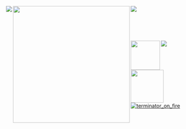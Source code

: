 <a href="https://github.com/AndreiMoraru123/ObjectDetection">
  <img align="left" src="https://github-readme-stats-git-masterrstaa-rickstaa.vercel.app/api?username=AndreiMoraru123&theme=ayu-mirage&show_icons=true&layout=default&include_all_commits=true" />
</a>

<a href="https://github.com/AndreiMoraru123/NeedForScenes">
  <img align="top-right" src="https://github-readme-stats-git-masterrstaa-rickstaa.vercel.app/api/top-langs/?username=AndreiMoraru123&theme=ayu-mirage&hide=jupyter%20notebook,tex,shaderlab,hlsl,html&layout=donut" />
</a>

<!-- &radfasf&arasfda -->

<img align = "left" src="https://user-images.githubusercontent.com/81184255/214642439-cdf9c4c8-ffd6-486d-a9be-40db5ad2a396.png" width="320">

&nbsp;

<spacer type="vertical" height="50"> ㅤ </spacer>  

<img align = "left" src ="https://user-images.githubusercontent.com/81184255/217659755-8c93af8e-b9c4-42b3-8d74-10bafa9728f1.png" width = "80">

<a href= "https://gist.github.com/AndreiMoraru123">
  <img align = "left" src = "https://skillicons.dev/icons?i=tensorflow,neovim,py,opencv,pytorch&perline=5&theme=dark"
</a> 
  
<img align = "left" src ="https://user-images.githubusercontent.com/81184255/210759932-e7fc0521-89e8-499d-89cd-59db96d53753.png" width = "90">

![terminator_on_fire](https://github.com/AndreiMoraru123/AndreiMoraru123/assets/81184255/ba637908-eaa9-4554-aa8c-1c761611fa0b)
  
<!-- <a href="https://github.com/AndreiMoraru123/ContextCollector">
  <img align="left" src="https://streak-stats.demolab.com/?user=AndreiMoraru123&theme=ayu-mirage&mode=weekly&card_width=100" />
</a> -->
  
<!-- <a href="https://github.com/AndreiMoraru123/NeedForScenes">
  <img align="right" src="https://github-readme-stats.vercel.app/api/wakatime?username=CudaOutOfMemories&theme=noctis_minimus&layout=default&radfasf&arasfda&custom_title=Working%20On" />
</a>

<a href="https://github.com/AndreiMoraru123/ContextCollector">
  <img align="left" src="https://streak-stats.demolab.com/?user=AndreiMoraru123&theme=noctis_minimus&mode=weekly&card_width=100" />
</a>

<br style="clear:both">
<img src="https://via.placeholder.com/1000x1.png?text=+" alt="spacer">

![Andrei's github activity graph](https://github-readme-activity-graph.cyclic.app/graph?username=AndreiMoraru123&theme=noctis-minimus&area=true) -->
  

